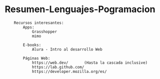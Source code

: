 # Resumen-Lenguajes-Pogramacion
        Recursos interesantes:
            Apps: 
                Grasshopper
                mimo

            E-books:
                Alura - Intro al desarrollo Web

            Páginas Web:
                https://web.dev/       (Hasta la cascada inclusive)
                https://lab.github.com/
                https://developer.mozilla.org/es/
                